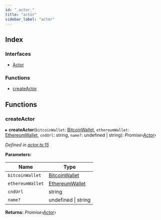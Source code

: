 ```yaml
---
id: "_actor_"
title: "actor"
sidebar_label: "actor"
---
```


## Index

### Interfaces

* [Actor](../interfaces/_actor_.actor.md)

### Functions

* [createActor](_actor_.md#createactor)

## Functions

###  createActor

▸ **createActor**(`bitcoinWallet`: [BitcoinWallet](../interfaces/_bitcoinwallet_.bitcoinwallet.md), `ethereumWallet`: [EthereumWallet](../classes/_ethereumwallet_.ethereumwallet.md), `cndUrl`: string, `name?`: undefined | string): *Promise‹[Actor](../interfaces/_actor_.actor.md)›*

*Defined in [actor.ts:15](https://github.com/comit-network/comit-js-sdk/blob/68ef370/src/actor.ts#L15)*

**Parameters:**

Name | Type |
------ | ------ |
`bitcoinWallet` | [BitcoinWallet](../interfaces/_bitcoinwallet_.bitcoinwallet.md) |
`ethereumWallet` | [EthereumWallet](../classes/_ethereumwallet_.ethereumwallet.md) |
`cndUrl` | string |
`name?` | undefined &#124; string |

**Returns:** *Promise‹[Actor](../interfaces/_actor_.actor.md)›*
